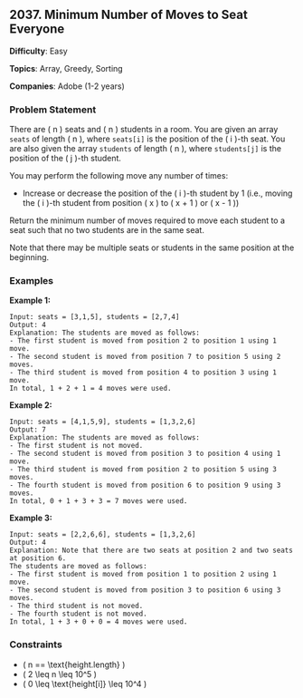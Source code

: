 ## 2037. Minimum Number of Moves to Seat Everyone

**Difficulty**: Easy

**Topics**: Array, Greedy, Sorting

**Companies**: Adobe (1-2 years)

### Problem Statement

There are \( n \) seats and \( n \) students in a room. You are given an array `seats` of length \( n \), where `seats[i]` is the position of the \( i \)-th seat. You are also given the array `students` of length \( n \), where `students[j]` is the position of the \( j \)-th student.

You may perform the following move any number of times:

- Increase or decrease the position of the \( i \)-th student by 1 (i.e., moving the \( i \)-th student from position \( x \) to \( x + 1 \) or \( x - 1 \))

Return the minimum number of moves required to move each student to a seat such that no two students are in the same seat.

Note that there may be multiple seats or students in the same position at the beginning.

### Examples

**Example 1:**

```
Input: seats = [3,1,5], students = [2,7,4]
Output: 4
Explanation: The students are moved as follows:
- The first student is moved from position 2 to position 1 using 1 move.
- The second student is moved from position 7 to position 5 using 2 moves.
- The third student is moved from position 4 to position 3 using 1 move.
In total, 1 + 2 + 1 = 4 moves were used.
```

**Example 2:**

```
Input: seats = [4,1,5,9], students = [1,3,2,6]
Output: 7
Explanation: The students are moved as follows:
- The first student is not moved.
- The second student is moved from position 3 to position 4 using 1 move.
- The third student is moved from position 2 to position 5 using 3 moves.
- The fourth student is moved from position 6 to position 9 using 3 moves.
In total, 0 + 1 + 3 + 3 = 7 moves were used.
```

**Example 3:**

```
Input: seats = [2,2,6,6], students = [1,3,2,6]
Output: 4
Explanation: Note that there are two seats at position 2 and two seats at position 6.
The students are moved as follows:
- The first student is moved from position 1 to position 2 using 1 move.
- The second student is moved from position 3 to position 6 using 3 moves.
- The third student is not moved.
- The fourth student is not moved.
In total, 1 + 3 + 0 + 0 = 4 moves were used.
```

### Constraints

- \( n == \text{height.length} \)
- \( 2 \leq n \leq 10^5 \)
- \( 0 \leq \text{height[i]} \leq 10^4 \)
